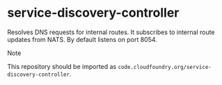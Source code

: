 # service-discovery-controller

Resolves DNS requests for internal routes. It subscribes to internal route updates from NATS. By default listens on port 8054.

> [!NOTE]
>
> This repository should be imported as `code.cloudfoundry.org/service-discovery-controller`.
